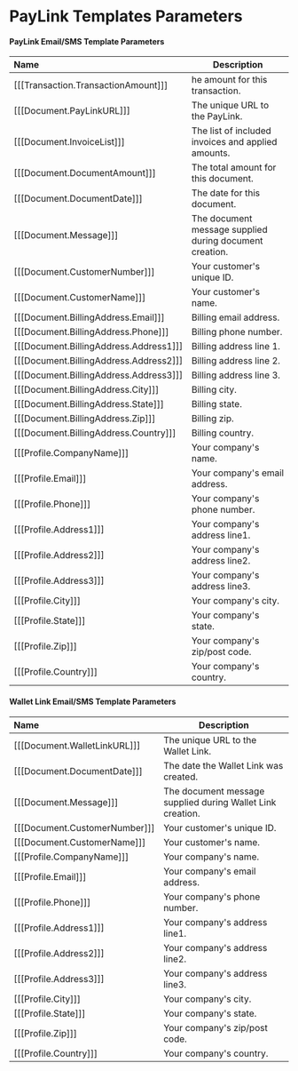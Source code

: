 PayLink Templates Parameters
============================

#### PayLink Email/SMS Template Parameters
>
| Name | Description | 
| :------------- | ------------- | 
|[[[Transaction.TransactionAmount]]]|he amount for this transaction.|
|[[[Document.PayLinkURL]]]|The unique URL to the PayLink.|
|[[[Document.InvoiceList]]]|The list of included invoices and applied amounts.|
|[[[Document.DocumentAmount]]]|The total amount for this document. |
|[[[Document.DocumentDate]]]|The date for this document. |
|[[[Document.Message]]]|The document message supplied during document creation. |
|[[[Document.CustomerNumber]]]|Your customer's unique ID.|
|[[[Document.CustomerName]]]|Your customer's name. |
|[[[Document.BillingAddress.Email]]]|Billing email address.|
|[[[Document.BillingAddress.Phone]]]|Billing phone number.|
|[[[Document.BillingAddress.Address1]]]|Billing address line 1.|
|[[[Document.BillingAddress.Address2]]]|Billing address line 2.|
|[[[Document.BillingAddress.Address3]]]|Billing address line 3.|
|[[[Document.BillingAddress.City]]]|Billing city.|
|[[[Document.BillingAddress.State]]]|Billing state.|
|[[[Document.BillingAddress.Zip]]]|Billing zip.|
|[[[Document.BillingAddress.Country]]]|Billing country.|
|[[[Profile.CompanyName]]]|Your company's name. |
|[[[Profile.Email]]]|Your company's email address.|
|[[[Profile.Phone]]]|Your company's phone number. |
|[[[Profile.Address1]]]|Your company's address line1. |
|[[[Profile.Address2]]]|Your company's address line2. |
|[[[Profile.Address3]]]|Your company's address line3. |
|[[[Profile.City]]]|Your company's city. |
|[[[Profile.State]]]|Your company's state. |
|[[[Profile.Zip]]]|Your company's zip/post code. |
|[[[Profile.Country]]]|Your company's country. |


#### Wallet Link Email/SMS Template Parameters
>
| Name | Description | 
| :------------- | ------------- |
|[[[Document.WalletLinkURL]]]|The unique URL to the Wallet Link.|
|[[[Document.DocumentDate]]]|The date the Wallet Link was created. |
|[[[Document.Message]]]|The document message supplied during Wallet Link creation. |
|[[[Document.CustomerNumber]]]|Your customer's unique ID.|
|[[[Document.CustomerName]]]|Your customer's name. |
|[[[Profile.CompanyName]]]|Your company's name. |
|[[[Profile.Email]]]|Your company's email address.|
|[[[Profile.Phone]]]|Your company's phone number. |
|[[[Profile.Address1]]]|Your company's address line1. |
|[[[Profile.Address2]]]|Your company's address line2. |
|[[[Profile.Address3]]]|Your company's address line3. |
|[[[Profile.City]]]|Your company's city. |
|[[[Profile.State]]]|Your company's state. |
|[[[Profile.Zip]]]|Your company's zip/post code. |
|[[[Profile.Country]]]|Your company's country. |
